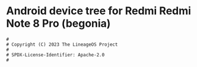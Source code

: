 # Android device tree for Redmi Redmi Note 8 Pro (begonia)

```
#
# Copyright (C) 2023 The LineageOS Project
#
# SPDX-License-Identifier: Apache-2.0
#
```
